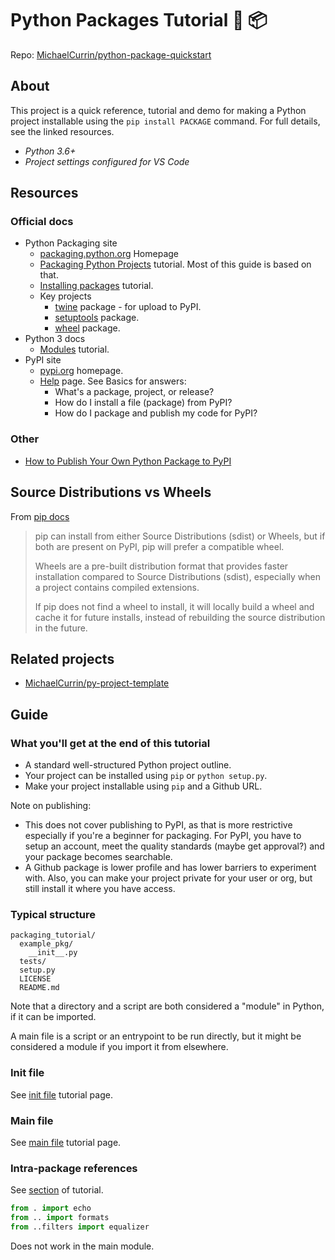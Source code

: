# Python Packages Tutorial 🐍 📦

Repo: [MichaelCurrin/python-package-quickstart](https://github.com/MichaelCurrin/python-package-quickstart)


## About

This project is a quick reference, tutorial and demo for making a Python project installable using the `pip install PACKAGE` command. For full details, see the linked resources.

- _Python 3.6+_
- _Project settings configured for VS Code_


## Resources

### Official docs

- Python Packaging site
    - [packaging.python.org](https://packaging.python.org) Homepage
    - [Packaging Python Projects](https://packaging.python.org/tutorials/packaging-projects/) tutorial. Most of this guide is based on that.
    - [Installing packages](https://packaging.python.org/tutorials/installing-packages/) tutorial.
    - Key projects
        - [twine](https://packaging.python.org/key_projects/#twine) package - for upload to PyPI.
        - [setuptools](https://packaging.python.org/key_projects/#setuptools) package.
        - [wheel](https://packaging.python.org/key_projects/#wheel) package.
- Python 3 docs
    - [Modules](https://docs.python.org/3/tutorial/modules.html#packages) tutorial.
- PyPI site
    - [pypi.org](https://pypi.org/) homepage.
    - [Help](https://pypi.org/help/) page. See Basics for answers:
        - What's a package, project, or release?
        - How do I install a file (package) from PyPI?
        - How do I package and publish my code for PyPI?

### Other

- [How to Publish Your Own Python Package to PyPI](https://realpython.com/courses/how-to-publish-your-own-python-package-pypi/)


## Source Distributions vs Wheels

From [pip docs](https://packaging.python.org/tutorials/installing-packages/#source-distributions-vs-wheels)

> pip can install from either Source Distributions (sdist) or Wheels, but if both are present on PyPI, pip will prefer a compatible wheel.
>
> Wheels are a pre-built distribution format that provides faster installation compared to Source Distributions (sdist), especially when a project contains compiled extensions.
>
> If pip does not find a wheel to install, it will locally build a wheel and cache it for future installs, instead of rebuilding the source distribution in the future.


## Related projects

- [MichaelCurrin/py-project-template](https://github.com/MichaelCurrin/py-project-template)


## Guide

### What you'll get at the end of this tutorial

- A standard well-structured Python project outline.
- Your project can be installed using `pip` or `python setup.py`.
- Make your project installable using `pip` and a Github URL. 

Note on publishing: 

- This does not cover publishing to PyPI, as that is more restrictive especially if you're a beginner for packaging. For PyPI, you have to setup an account, meet the quality standards (maybe get approval?) and your package becomes searchable. 
- A Github package is lower profile and has lower barriers to experiment with. Also, you can make your project private for your user or org, but still install it where you have access.

### Typical structure

```
packaging_tutorial/
  example_pkg/
    __init__.py
  tests/
  setup.py
  LICENSE
  README.md
```

Note that a directory and a script are both considered a "module" in Python, if it can be imported.

A main file is a script or an entrypoint to be run directly, but it might be considered a module if you import it from elsewhere.

### Init file

See [init file](init-file.md) tutorial page.

### Main file

See [main file](main-file.md) tutorial page.

### Intra-package references

See [section](https://docs.python.org/3/tutorial/modules.html#intra-package-references) of tutorial.

```python
from . import echo
from .. import formats
from ..filters import equalizer
```

Does not work in the main module.
